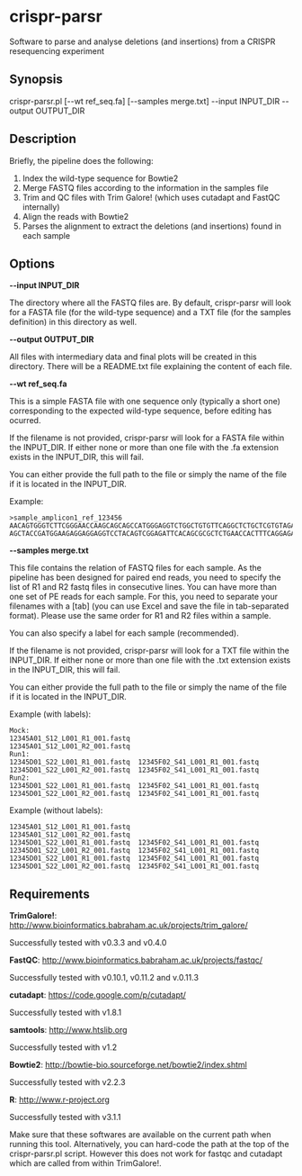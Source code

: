 # crispr-parsr
Software to parse and analyse deletions (and insertions) from a CRISPR resequencing experiment

## Synopsis

crispr-parsr.pl [--wt ref_seq.fa] [--samples merge.txt] --input INPUT_DIR --output OUTPUT_DIR

## Description

Briefly, the pipeline does the following:

1. Index the wild-type sequence for Bowtie2
2. Merge FASTQ files according to the information in the samples file
3. Trim and QC files with Trim Galore! (which uses cutadapt and FastQC internally)
4. Align the reads with Bowtie2
5. Parses the alignment to extract the deletions (and insertions) found in each sample

## Options

**--input INPUT_DIR**

The directory where all the FASTQ files are. By default, crispr-parsr will look for a FASTA file
(for the wild-type sequence) and a TXT file (for the samples definition) in this directory as well.

**--output OUTPUT_DIR**

All files with intermediary data and final plots will be created in this directory. There will be a
README.txt file explaining the content of each file.

**--wt ref_seq.fa**

This is a simple FASTA file with one sequence only (typically a short one) corresponding to the expected
wild-type sequence, before editing has ocurred.

If the filename is not provided, crispr-parsr will look for a FASTA file within the INPUT_DIR. If either
none or more than one file with the .fa extension exists in the INPUT_DIR, this will fail.

You can either provide the full path to the file or simply the name of the file if it is located
in the INPUT_DIR.

Example:
```
>sample_amplicon1_ref_123456
AACAGTGGGTCTTCGGGAACCAAGCAGCAGCCATGGGAGGTCTGGCTGTGTTCAGGCTCTGCTCGTGTAGATTCACAGCGCGCTCTGAACCCCCGCTG
AGCTACCGATGGAAGAGGAGGAGGTCCTACAGTCGGAGATTCACAGCGCGCTCTGAACCACTTTCAGGAGACTCGACTATTATGACTTATACGCGATA
```

**--samples merge.txt**

This file contains the relation of FASTQ files for each sample. As the pipeline has been designed for
paired end reads, you need to specify the list of R1 and R2 fastq files in consecutive lines. You can
have more than one set of PE reads for each sample. For this, you need to separate your filenames with
a [tab] (you can use Excel and save the file in tab-separated format). Please use the same order for
R1 and R2 files within a sample.

You can also specify a label for each sample (recommended).

If the filename is not provided, crispr-parsr will look for a TXT file within the INPUT_DIR. If either
none or more than one file with the .txt extension exists in the INPUT_DIR, this will fail.

You can either provide the full path to the file or simply the name of the file if it is located
in the INPUT_DIR.

Example (with labels):
```
Mock:
12345A01_S12_L001_R1_001.fastq
12345A01_S12_L001_R2_001.fastq
Run1:
12345D01_S22_L001_R1_001.fastq  12345F02_S41_L001_R1_001.fastq
12345D01_S22_L001_R2_001.fastq  12345F02_S41_L001_R1_001.fastq
Run2:
12345D01_S22_L001_R1_001.fastq  12345F02_S41_L001_R1_001.fastq
12345D01_S22_L001_R2_001.fastq  12345F02_S41_L001_R1_001.fastq
```

Example (without labels):
```
12345A01_S12_L001_R1_001.fastq
12345A01_S12_L001_R2_001.fastq
12345D01_S22_L001_R1_001.fastq  12345F02_S41_L001_R1_001.fastq
12345D01_S22_L001_R2_001.fastq  12345F02_S41_L001_R1_001.fastq
12345D01_S22_L001_R1_001.fastq  12345F02_S41_L001_R1_001.fastq
12345D01_S22_L001_R2_001.fastq  12345F02_S41_L001_R1_001.fastq
```

## Requirements

**TrimGalore!**: http://www.bioinformatics.babraham.ac.uk/projects/trim_galore/

Successfully tested with v0.3.3 and v0.4.0

**FastQC**: http://www.bioinformatics.babraham.ac.uk/projects/fastqc/

Successfully tested with v0.10.1, v0.11.2 and v.0.11.3

**cutadapt**: https://code.google.com/p/cutadapt/

Successfully tested with v1.8.1

**samtools**: http://www.htslib.org

Successfully tested with v1.2

**Bowtie2**: http://bowtie-bio.sourceforge.net/bowtie2/index.shtml

Successfully tested with v2.2.3

**R**: http://www.r-project.org

Successfully tested with v3.1.1

Make sure that these softwares are available on the current path when running this tool.
Alternatively, you can hard-code the path at the top of the crispr-parsr.pl script. However
this does not work for fastqc and cutadapt which are called from within TrimGalore!.
